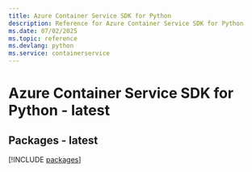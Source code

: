 ```yaml
---
title: Azure Container Service SDK for Python
description: Reference for Azure Container Service SDK for Python
ms.date: 07/02/2025
ms.topic: reference
ms.devlang: python
ms.service: containerservice
---
```

# Azure Container Service SDK for Python - latest
## Packages - latest
[!INCLUDE [packages](container-service-index.md)]